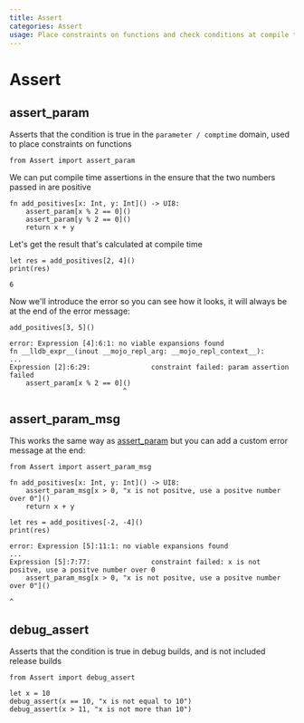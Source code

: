 ```yaml
---
title: Assert
categories: Assert
usage: Place constraints on functions and check conditions at compile time
---
```

# Assert
## assert_param
Asserts that the condition is true in the `parameter / comptime` domain, used to place constraints on functions


```mojo
from Assert import assert_param
```

We can put compile time assertions in the ensure that the two numbers passed in are positive


```mojo
fn add_positives[x: Int, y: Int]() -> UI8:
    assert_param[x % 2 == 0]()
    assert_param[y % 2 == 0]()
    return x + y
```

Let's get the result that's calculated at compile time


```mojo
let res = add_positives[2, 4]()
print(res)
```

    6


Now we'll introduce the error so you can see how it looks, it will always be at the end of the error message:


```mojo
add_positives[3, 5]()
```

    error: Expression [4]:6:1: no viable expansions found
    fn __lldb_expr__(inout __mojo_repl_arg: __mojo_repl_context__):
    ...
    Expression [2]:6:29:               constraint failed: param assertion failed
        assert_param[x % 2 == 0]()
                                ^
    


## assert_param_msg

This works the same way as [assert_param](#assert-param) but you can add a custom error message at the end:


```mojo
from Assert import assert_param_msg

fn add_positives[x: Int, y: Int]() -> UI8:
    assert_param_msg[x > 0, "x is not positve, use a positve number over 0"]()
    return x + y

let res = add_positives[-2, -4]()
print(res)
```

    error: Expression [5]:11:1: no viable expansions found
    ...
    Expression [5]:7:77:               constraint failed: x is not positve, use a positve number over 0
        assert_param_msg[x > 0, "x is not positve, use a positve number over 0"]()
                                                                                ^
    


## debug_assert
Asserts that the condition is true in debug builds, and is not included release builds


```mojo
from Assert import debug_assert

let x = 10
debug_assert(x == 10, "x is not equal to 10")
debug_assert(x > 11, "x is not more than 10")
```
